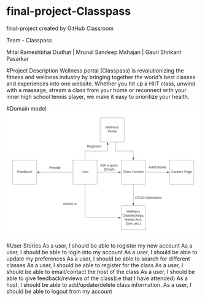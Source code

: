 # final-project-Classpass
final-project created by GitHub Classroom

Team - Classpass

Mital Rameshbhai Dudhat | 
Mrunal Sandeep Mahajan | 
Gauri Shrikant Pasarkar

#Project Description
Wellness portal (Classpass) is revolutionizing the fitness and wellness industry by bringing together the world’s best classes and experiences into one website.
Whether you hit up a HIIT class, unwind with a massage, stream a class from your home or reconnect with your inner high school tennis player, we make it easy to prioritize your health.


#Domain model
![](images/DomainModel.png)

#User Stories
As a user, I should be able to register my new account
As a user, I should be able to login into my account
As a user, I should be able to update my preferences
As a user, I should be able to search for different classes
As a user, I should be able to register for the class
As a user, I should be able to email/contact the host of the class
As a user, I should be able to give feedback/reviews of the class(i.e that I have attended)
As a host, I should be able to add/update/delete class information.
As a user, I should be able to logout from my account